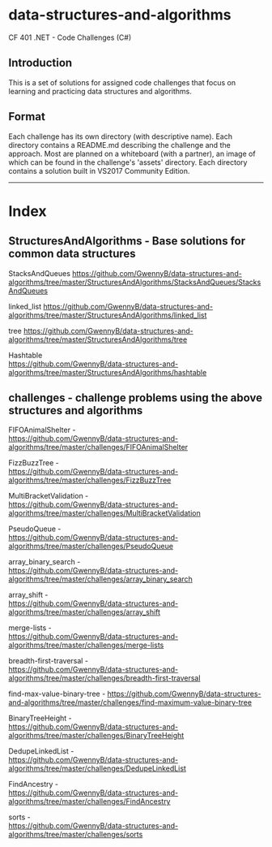 # data-structures-and-algorithms
CF 401 .NET - Code Challenges (C#)

## Introduction
This is a set of solutions for assigned code challenges that focus on learning and practicing data structures and algorithms.

## Format
Each challenge has its own directory (with descriptive name). Each directory contains a README.md describing the challenge and the approach. Most are planned on a whiteboard (with a partner), an image of which can be found in the challenge's 'assets' directory. Each directory contains a solution built in VS2017 Community Edition.


----------------------------------------------------------------------------------------------------------------


# Index

## StructuresAndAlgorithms - Base solutions for common data structures

 StacksAndQueues
    https://github.com/GwennyB/data-structures-and-algorithms/tree/master/StructuresAndAlgorithms/StacksAndQueues/StacksAndQueues

 linked_list
    https://github.com/GwennyB/data-structures-and-algorithms/tree/master/StructuresAndAlgorithms/linked_list

 tree
    https://github.com/GwennyB/data-structures-and-algorithms/tree/master/StructuresAndAlgorithms/tree  
    
 Hashtable  
    https://github.com/GwennyB/data-structures-and-algorithms/tree/master/StructuresAndAlgorithms/hashtable  


## challenges - challenge problems using the above structures and algorithms

  FIFOAnimalShelter -  
    https://github.com/GwennyB/data-structures-and-algorithms/tree/master/challenges/FIFOAnimalShelter
  
  FizzBuzzTree -  
    https://github.com/GwennyB/data-structures-and-algorithms/tree/master/challenges/FizzBuzzTree
    
  MultiBracketValidation -  
    https://github.com/GwennyB/data-structures-and-algorithms/tree/master/challenges/MultiBracketValidation
  
  PseudoQueue -  
    https://github.com/GwennyB/data-structures-and-algorithms/tree/master/challenges/PseudoQueue
  
  array_binary_search -  
    https://github.com/GwennyB/data-structures-and-algorithms/tree/master/challenges/array_binary_search
  
  array_shift -  
    https://github.com/GwennyB/data-structures-and-algorithms/tree/master/challenges/array_shift
  
  merge-lists -  
    https://github.com/GwennyB/data-structures-and-algorithms/tree/master/challenges/merge-lists
    
  breadth-first-traversal -   
    https://github.com/GwennyB/data-structures-and-algorithms/tree/master/challenges/breadth-first-traversal
    
  find-max-value-binary-tree - 
    https://github.com/GwennyB/data-structures-and-algorithms/tree/master/challenges/find-maximum-value-binary-tree
    
  BinaryTreeHeight -  
    https://github.com/GwennyB/data-structures-and-algorithms/tree/master/challenges/BinaryTreeHeight
    
  DedupeLinkedList -  
    https://github.com/GwennyB/data-structures-and-algorithms/tree/master/challenges/DedupeLinkedList
    
  FindAncestry -  
    https://github.com/GwennyB/data-structures-and-algorithms/tree/master/challenges/FindAncestry
    
  sorts -  
    https://github.com/GwennyB/data-structures-and-algorithms/tree/master/challenges/sorts  
